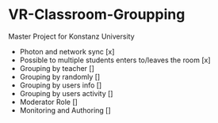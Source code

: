 # VR-Classroom-Groupping
Master Project for Konstanz University

- Photon and network sync [x]
- Possible to multiple students enters to/leaves the room [x]
- Grouping by teacher []
- Grouping by randomly []
- Grouping by users info []
- Grouping by users activity []
- Moderator Role []
- Monitoring and Authoring []
